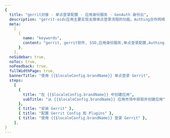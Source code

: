 ```yaml
---
{
  title: "gerrit对接 - 单点登录配置 - 应用身份服务 - GenAuth 身份云",
  description: "gerrit-oidc应用主要实现支撑单点登录流程的功能。Authing合作网络提供 gerrit对接，单点登录，SSO，实现应用的快捷登录、免密登录，提升员工办公体验、增强用户体验，增强企业数字化服务水平。",
  meta:
    [
      {
        name: "keywords",
        content: "gerrit, gerrit软件, SSO,应用身份服务,单点登录配置,Authing身份云",
      },
    ],
  noSidebar: true,
  noToc: true,
  noFeedback: true,
  fullWidthPage: true,
  bannerTitle: "使用 {{$localeConfig.brandName}} 单点登录 Gerrit",
  steps:
    [
      {
        title: "在 {{$localeConfig.brandName}} 中创建应用",
        subTitle: "从 {{$localeConfig.brandName}} 应用市场中获取并创建应用",
      },
      { title: "安装 Gerrit" },
      { title: "配置 Gerrit Config 和 Plugins" },
      { title: "使用 {{$localeConfig.brandName}} 登录 Gerrit" },
    ],
}
---
```


<IntegrationDetail/>
